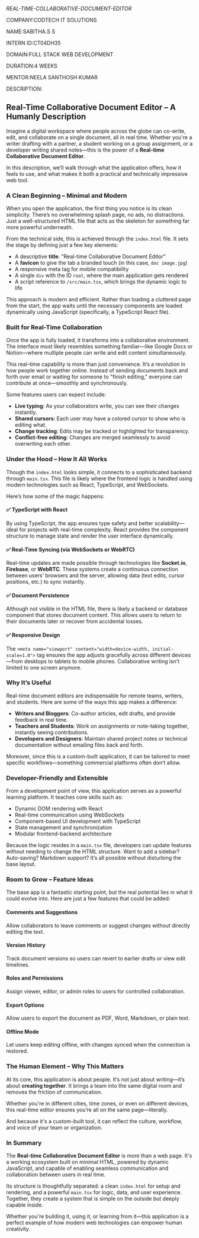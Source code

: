 *REAL-TIME-COLLABORATIVE-DOCUMENT-EDITOR*

COMPANY:CODTECH IT SOLUTIONS

NAME:SABITHA.S S

INTERN ID:CT04DH35

DOMAIN:FULL STACK WEB DEVELOPMENT

DURATION:4 WEEKS

MENTOR:NEELA SANTHOSH KUMAR

DESCRIPTION:

## Real-Time Collaborative Document Editor – A Humanly Description

Imagine a digital workspace where people across the globe can co-write, edit, and collaborate on a single document, all in real time. Whether you're a writer drafting with a partner, a student working on a group assignment, or a developer writing shared notes—this is the power of a **Real-time Collaborative Document Editor**.

In this description, we’ll walk through what the application offers, how it feels to use, and what makes it both a practical and technically impressive web tool.

### A Clean Beginning – Minimal and Modern

When you open the application, the first thing you notice is its clean simplicity. There’s no overwhelming splash page, no ads, no distractions. Just a well-structured HTML file that acts as the skeleton for something far more powerful underneath.

From the technical side, this is achieved through the `index.html` file. It sets the stage by defining just a few key elements:

* A descriptive **title**: "Real-time Collaborative Document Editor"
* A **favicon** to give the tab a branded touch (in this case, `doc image.jpg`)
* A responsive meta tag for mobile compatibility
* A single `div` with the ID `root`, where the main application gets rendered
* A script reference to `/src/main.tsx`, which brings the dynamic logic to life

This approach is modern and efficient. Rather than loading a cluttered page from the start, the app waits until the necessary components are loaded dynamically using JavaScript (specifically, a TypeScript React file).

### Built for Real-Time Collaboration

Once the app is fully loaded, it transforms into a collaborative environment. The interface most likely resembles something familiar—like Google Docs or Notion—where multiple people can write and edit content simultaneously.

This real-time capability is more than just convenience. It’s a revolution in how people work together online. Instead of sending documents back and forth over email or waiting for someone to "finish editing," everyone can contribute at once—smoothly and synchronously.

Some features users can expect include:

* **Live typing**: As your collaborators write, you can see their changes instantly.
* **Shared cursors**: Each user may have a colored cursor to show who is editing what.
* **Change tracking**: Edits may be tracked or highlighted for transparency.
* **Conflict-free editing**: Changes are merged seamlessly to avoid overwriting each other.

### Under the Hood – How It All Works

Though the `index.html` looks simple, it connects to a sophisticated backend through `main.tsx`. This file is likely where the frontend logic is handled using modern technologies such as React, TypeScript, and WebSockets.

Here’s how some of the magic happens:

#### ✅ TypeScript with React

By using TypeScript, the app ensures type safety and better scalability—ideal for projects with real-time complexity. React provides the component structure to manage state and render the user interface dynamically.

#### ✅ Real-Time Syncing (via WebSockets or WebRTC)

Real-time updates are made possible through technologies like **Socket.io**, **Firebase**, or **WebRTC**. These systems create a continuous connection between users’ browsers and the server, allowing data (text edits, cursor positions, etc.) to sync instantly.

#### ✅ Document Persistence

Although not visible in the HTML file, there is likely a backend or database component that stores document content. This allows users to return to their documents later or recover from accidental losses.

#### ✅ Responsive Design

The `<meta name="viewport" content="width=device-width, initial-scale=1.0">` tag ensures the app adjusts gracefully across different devices—from desktops to tablets to mobile phones. Collaborative writing isn’t limited to one screen anymore.


### Why It’s Useful

Real-time document editors are indispensable for remote teams, writers, and students. Here are some of the ways this app makes a difference:

* **Writers and Bloggers**: Co-author articles, edit drafts, and provide feedback in real time.
* **Teachers and Students**: Work on assignments or note-taking together, instantly seeing contributions.
* **Developers and Designers**: Maintain shared project notes or technical documentation without emailing files back and forth.

Moreover, since this is a custom-built application, it can be tailored to meet specific workflows—something commercial platforms often don’t allow.


### Developer-Friendly and Extensible

From a development point of view, this application serves as a powerful learning platform. It teaches core skills such as:

* Dynamic DOM rendering with React
* Real-time communication using WebSockets
* Component-based UI development with TypeScript
* State management and synchronization
* Modular frontend-backend architecture

Because the logic resides in a `main.tsx` file, developers can update features without needing to change the HTML structure. Want to add a sidebar? Auto-saving? Markdown support? It’s all possible without disturbing the base layout.


### Room to Grow – Feature Ideas

The base app is a fantastic starting point, but the real potential lies in what it could evolve into. Here are just a few features that could be added:

####  Comments and Suggestions

Allow collaborators to leave comments or suggest changes without directly editing the text.

####  Version History

Track document versions so users can revert to earlier drafts or view edit timelines.

####  Roles and Permissions

Assign viewer, editor, or admin roles to users for controlled collaboration.

####  Export Options

Allow users to export the document as PDF, Word, Markdown, or plain text.

####  Offline Mode

Let users keep editing offline, with changes synced when the connection is restored.


### The Human Element – Why This Matters

At its core, this application is about people. It’s not just about writing—it’s about **creating together**. It brings a team into the same digital room and removes the friction of communication.

Whether you're in different cities, time zones, or even on different devices, this real-time editor ensures you’re all on the same page—literally.

And because it's a custom-built tool, it can reflect the culture, workflow, and voice of your team or organization.


### In Summary

The **Real-time Collaborative Document Editor** is more than a web page. It's a working ecosystem built on minimal HTML, powered by dynamic JavaScript, and capable of enabling seamless communication and collaboration between users in real time.

Its structure is thoughtfully separated: a clean `index.html` for setup and rendering, and a powerful `main.tsx` for logic, data, and user experience. Together, they create a system that is simple on the outside but deeply capable inside.

Whether you're building it, using it, or learning from it—this application is a perfect example of how modern web technologies can empower human creativity.

